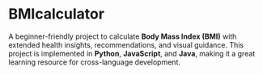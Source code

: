 # BMIcalculator
A beginner-friendly project to calculate **Body Mass Index (BMI)** with extended health insights, recommendations, and visual guidance.   This project is implemented in **Python**, **JavaScript**, and **Java**, making it a great learning resource for cross-language development.
